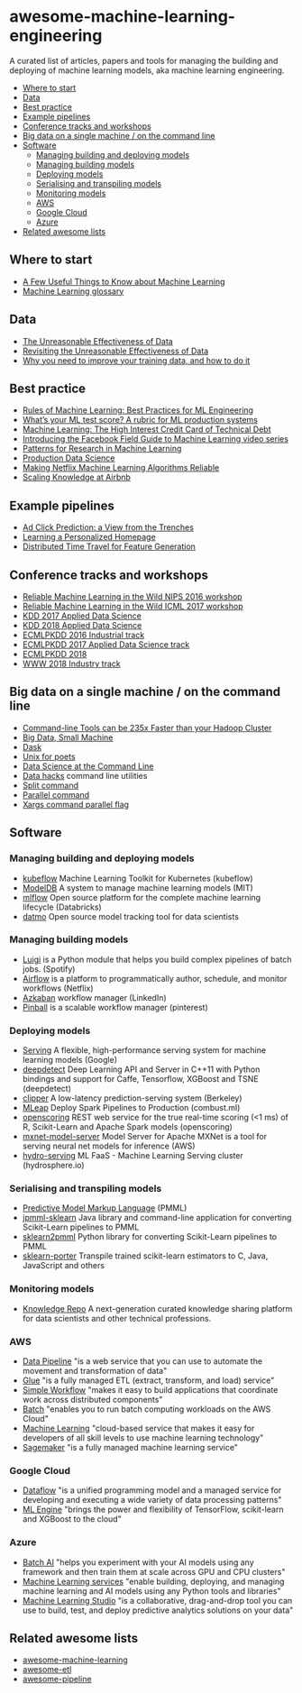 # awesome-machine-learning-engineering
A curated list of articles, papers and tools for managing the building and deploying of machine learning models, aka machine learning engineering.

- [Where to start](#where-to-start)
- [Data](#data)
- [Best practice](#best-practice)
- [Example pipelines](#example-pipelines)
- [Conference tracks and workshops](#conference-tracks-and-workshops)
- [Big data on a single machine / on the command line](#big-data-on-a-single-machine--on-the-command-line)
- [Software](#software)
    - [Managing building and deploying models](#managing-building-and-deploying-models)
    - [Managing building models](#managing-building-models)
    - [Deploying models](#deploying-models)
    - [Serialising and transpiling models](#serialising-and-transpiling-models)
    - [Monitoring models](#monitoring-models)
    - [AWS](#aws)
    - [Google Cloud](#google-cloud)
    - [Azure](#azure)
- [Related awesome lists](#related-awesome-lists)

## Where to start

* [A Few Useful Things to Know about Machine Learning](https://homes.cs.washington.edu/~pedrod/papers/cacm12.pdf)
* [Machine Learning glossary](https://developers.google.com/machine-learning/crash-course/glossary)

## Data

* [The Unreasonable Effectiveness of Data](https://ai.google/research/pubs/pub35179)
* [Revisiting the Unreasonable Effectiveness of Data](https://ai.googleblog.com/2017/07/revisiting-unreasonable-effectiveness.html)
* [Why you need to improve your training data, and how to do it](https://petewarden.com/2018/05/28/why-you-need-to-improve-your-training-data-and-how-to-do-it/)

## Best practice

* [Rules of Machine Learning: Best Practices for ML Engineering](https://developers.google.com/machine-learning/rules-of-ml/)
* [What’s your ML test score? A rubric for ML production systems](https://ai.google/research/pubs/pub45742)
* [Machine Learning: The High Interest Credit Card of Technical Debt](https://ai.google/research/pubs/pub43146)
* [Introducing the Facebook Field Guide to Machine Learning video series](https://research.fb.com/the-facebook-field-guide-to-machine-learning-video-series/)
* [Patterns for Research in Machine Learning](http://arkitus.com/patterns-for-research-in-machine-learning/)
* [Production Data Science](https://github.com/Satalia/production-data-science)
* [Making Netflix Machine Learning Algorithms Reliable](https://www.slideshare.net/justinbasilico/making-netflix-machine-learning-algorithms-reliable)
* [Scaling Knowledge at Airbnb](https://medium.com/airbnb-engineering/scaling-knowledge-at-airbnb-875d73eff091)

## Example pipelines

* [Ad Click Prediction: a View from the Trenches](https://ai.google/research/pubs/pub41159)
* [Learning a Personalized Homepage](https://medium.com/netflix-techblog/learning-a-personalized-homepage-aa8ec670359a)
* [Distributed Time Travel for Feature Generation](https://medium.com/netflix-techblog/distributed-time-travel-for-feature-generation-389cccdd3907)

## Conference tracks and workshops

* [Reliable Machine Learning in the Wild NIPS 2016 workshop](https://sites.google.com/site/wildml2016nips/)
* [Reliable Machine Learning in the Wild ICML 2017 workshop](https://sites.google.com/site/wildml2017icml/)
* [KDD 2017 Applied Data Science](http://www.kdd.org/kdd2017/applied-data-science-invited-talks)
* [KDD 2018 Applied Data Science](http://www.kdd.org/kdd2018/applied-data-science-invited-talks)
* [ECMLPKDD 2016 Industrial track](http://www.ecmlpkdd2016.org/program.html#accepted-industrial)
* [ECMLPKDD 2017 Applied Data Science track](http://ecmlpkdd2017.ijs.si/program.html#AppDSTab)
* [ECMLPKDD 2018](http://www.ecmlpkdd2018.org/accepted-papers-by-track-2/#tab-id-3)
* [WWW 2018 Industry track](https://www2018.thewebconf.org/program/industry-track/)

## Big data on a single machine / on the command line

* [Command-line Tools can be 235x Faster than your Hadoop Cluster](https://adamdrake.com/command-line-tools-can-be-235x-faster-than-your-hadoop-cluster.html)
* [Big Data, Small Machine](https://adamdrake.com/big-data-small-machine.html)
* [Dask](https://github.com/dask/dask)
* [Unix for poets](https://web.stanford.edu/class/cs124/kwc-unix-for-poets.pdf)
* [Data Science at the Command Line](https://www.datascienceatthecommandline.com)
* [Data hacks](https://github.com/bitly/data_hacks) command line utilities
* [Split command](https://linux.die.net/man/1/split)
* [Parallel command](https://linux.die.net/man/1/parallel)
* [Xargs command parallel flag](https://www.gnu.org/software/findutils/manual/html_node/find_html/Controlling-Parallelism.html)

## Software

### Managing building and deploying models

* [kubeflow](https://github.com/kubeflow/kubeflow) Machine Learning Toolkit for Kubernetes (kubeflow)
* [ModelDB](https://github.com/mitdbg/modeldb) A system to manage machine learning models (MIT)
* [mlflow](https://github.com/databricks/mlflow) Open source platform for the complete machine learning lifecycle (Databricks)
* [datmo](https://github.com/datmo/datmo) Open source model tracking tool for data scientists

### Managing building models

* [Luigi](https://github.com/spotify/luigi) is a Python module that helps you build complex pipelines of batch jobs. (Spotify)
* [Airflow](https://github.com/apache/incubator-airflow) is a platform to programmatically author, schedule, and monitor workflows (Netflix)
* [Azkaban](https://github.com/azkaban/azkaban) workflow manager (LinkedIn)
* [Pinball](https://github.com/pinterest/pinball) is a scalable workflow manager (pinterest)

### Deploying models

* [Serving](https://github.com/tensorflow/serving) A flexible, high-performance serving system for machine learning models (Google)
* [deepdetect](https://github.com/jolibrain/deepdetect) Deep Learning API and Server in C++11 with Python bindings and support for Caffe, Tensorflow, XGBoost and TSNE (deepdetect)
* [clipper](https://github.com/ucbrise/clipper) A low-latency prediction-serving system (Berkeley)
* [MLeap](https://github.com/combust/mleap) Deploy Spark Pipelines to Production (combust.ml)
* [openscoring](https://github.com/openscoring/openscoring) REST web service for the true real-time scoring (<1 ms) of R, Scikit-Learn and Apache Spark models (openscoring)
* [mxnet-model-server](https://github.com/awslabs/mxnet-model-server) Model Server for Apache MXNet is a tool for serving neural net models for inference (AWS)
* [hydro-serving](https://github.com/Hydrospheredata/hydro-serving) ML FaaS - Machine Learning Serving cluster (hydrosphere.io)

### Serialising and transpiling models

* [Predictive Model Markup Language](https://en.wikipedia.org/wiki/Predictive_Model_Markup_Language) (PMML)
* [jpmml-sklearn](https://github.com/jpmml/jpmml-sklearn) Java library and command-line application for converting Scikit-Learn pipelines to PMML
* [sklearn2pmml](https://github.com/jpmml/sklearn2pmml) Python library for converting Scikit-Learn pipelines to PMML
* [sklearn-porter](https://github.com/nok/sklearn-porter) Transpile trained scikit-learn estimators to C, Java, JavaScript and others

### Monitoring models

* [Knowledge Repo](https://github.com/airbnb/knowledge-repo) A next-generation curated knowledge sharing platform for data scientists and other technical professions.

### AWS

* [Data Pipeline](https://docs.aws.amazon.com/datapipeline/latest/DeveloperGuide/what-is-datapipeline.html) "is a web service that you can use to automate the movement and transformation of data"
* [Glue](https://docs.aws.amazon.com/glue/latest/dg/what-is-glue.html) "is a fully managed ETL (extract, transform, and load) service"
* [Simple Workflow](https://docs.aws.amazon.com/amazonswf/latest/developerguide/swf-welcome.html) "makes it easy to build applications that coordinate work across distributed components"
* [Batch](https://docs.aws.amazon.com/batch/latest/userguide/what-is-batch.html) "enables you to run batch computing workloads on the AWS Cloud"
* [Machine Learning](https://docs.aws.amazon.com/machine-learning/latest/dg/what-is-amazon-machine-learning.html) "cloud-based service that makes it easy for developers of all skill levels to use machine learning technology"
* [Sagemaker](https://docs.aws.amazon.com/sagemaker/latest/dg/whatis.html) "is a fully managed machine learning service"

### Google Cloud

* [Dataflow](https://cloud.google.com/dataflow/docs/) "is a unified programming model and a managed service for developing and executing a wide variety of data processing patterns"
* [ML Engine](https://cloud.google.com/ml-engine/docs/) "brings the power and flexibility of TensorFlow, scikit-learn and XGBoost to the cloud"

### Azure

* [Batch AI](https://docs.microsoft.com/en-us/azure/batch-ai/) "helps you experiment with your AI models using any framework and then train them at scale across GPU and CPU clusters"
* [Machine Learning services](https://docs.microsoft.com/en-us/azure/machine-learning/service/) "enable building, deploying, and managing machine learning and AI models using any Python tools and libraries"
* [Machine Learning Studio](https://docs.microsoft.com/en-us/azure/machine-learning/studio/) "is a collaborative, drag-and-drop tool you can use to build, test, and deploy predictive analytics solutions on your data"

## Related awesome lists

* [awesome-machine-learning](https://github.com/josephmisiti/awesome-machine-learning)
* [awesome-etl](https://github.com/pawl/awesome-etl)
* [awesome-pipeline](https://github.com/pditommaso/awesome-pipeline)
